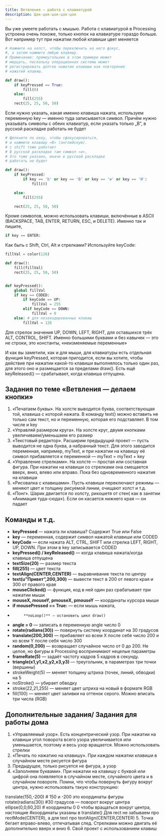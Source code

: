 ```yaml
---
title: Ветвления — работа с клавиатурой
description: Цок-цок-цок-цок-цок
---
```

Вы уже умеете работать с мышью. Работа с клавиатурой в Processing устроена очень похоже, только кнопок на клавиатуре гораздо больше. Вот например тут при нажатии любой клавиши цвет меняется

```python
# Нажмите на холст, чтобы переключить на него фокус,
#, а затем нажмите любую клавишу.
# Примечание: прямоугольник в этом примере может
# мерцать, поскольку операционная система может
# регистрировать долгое нажатие клавиши как повторение
# нажатий клавиш.

def draw():
    if keyPressed == True: 
        fill(0)
    else:
        fill(255)
    rect(25, 25, 50, 50)

```
Если нужно указать, какая именно клавиша нажата, используем переменную key — именно туда записывается символ. Причём нужно указывать символы с обеих клавиатур, если указать только „B”, в русской раскладке работать не будет

```python
# Щелкните по окну, чтобы сфокусироваться,
# и нажмите клавишу «B» (английскую).
# с shift тоже работает
# В русской раскладке там символ «и»,
# Это тоже указано, иначе в русской раскладке
# работать не будет

def draw():
    if keyPressed:
        if key == 'b' or key == 'B' or key == 'и' or key == 'И':
            fill(0)

    else:
        fill(255)

    rect(25, 25, 50, 50)

```

Кроме символов, можно использовать клавиши, включённые в ASCII (BACKSPACE, TAB, ENTER, RETURN, ESC, и DELETE). Именно так и пишите,

```python
if key == ENTER:
```

Как быть с Shift, Ctrl, Alt и стрелками? Используйте keyCode:

```python
fillVal = color(126)

def draw():
    fill(fillVal)
    rect(25, 25, 50, 50)


def keyPressed():
    global fillVal
    if key == CODED:
        if keyCode == UP: 
            fillVal = 255
        elif keyCode == DOWN:
            fillVal = 0
    else: # для незакодированных клавиш
        fillVal = 126
```

Для стрелок значения UP, DOWN, LEFT, RIGHT, для оставшихся трёх ALT, CONTROL, SHIFT. Именно большими буквами и без кавычек — это не строки, это константы, «неизменяемые переменные»

И как вы заметили, как и для мыши, для клавиатуры есть отдельная функция keyPressed, которая пригодится, если вы хотите, чтобы действие при нажатии какой-то клавиши выполнялось только один раз, для этого оно и размещается за пределами draw(). Есть ещё keyReleased() — срабатывает, когда клавиша отпущена.

## Задания по теме «Ветвления — делаем кнопки»

1. «Печатаем буквы». На холсте выводится буква, соответствующая той, клавиша с которой нажата. В команду text() можно вставить не только сам текст, но и переменную, которая его подставляет. В том числе и key
2. «Управляй размером круга». На холсте круг, двумя кнопками увеличиваем/уменьшаем его размер
3. «Текстовый редактор». Расширим предыдущий проект — пусть выводится не одна буква, а набранный текст. Для этого заводится переменная, например, myText, и при нажатии на клавишу её символ прибавляется к переменной — myText = myText + key
4. «Управление стрелками». На холсте — простая или составная фигура. При нажатии на клавиши со стрелками она смещается вверх, вниз, влево или вправо. Пока без одновременного нажатия на клавиши
5. «Рисовалка с клавишами». Пусть клавиши переключают режимы — меняют цвет и толщину рисуемой линии, очищают холст и т.д.
6. «Понг». Шарик двигается по холсту, рикошетя от стен( как в занятии «Анимация туда-сюда»). Если он касается нижнего края — он падает

## Команды и т.д.

- **keyPressed** — нажата ли клавиша? Содержит True или False
- **key** — переменная, содержит символ нажатой клавиши или CODED
- **keyCode** —  если нажата ALT, CTRL, SHIFT или стрелка LEFT, RIGHT, UP, DOWN. При этом в key записывается CODED
- **keyPressed() / keyReleased()** — когда клавиша нажата/когда клавиша отпущена
- **textSize(20)** — размер текста
- **fill(255)** — цвет текста
- **textAlign(CENTER,CENTER)** — выравнивание текста по центру
- **text(u”Привет”,200,300)** — вывести текст в 200 от левого края и 300 от правого края
- **mouseClicked()** — функция, код в ней один раз срабатывает при нажатии мыши
- **mouseX, mouseY, pmouseX, pmouseY** — координаты курсора мыши
- **if mousePressed == True:** — если мышь нажата,
-          **noLoop()** — остановить цикл draw()
- **angle = 0** — записать в переменную angle число 0
- **rotate(radians(30))** — повернуть систему координат на 30 градусов
- **translate(200,300)** — прибавляет ко всем X после себя число 200 и ко всем Y после себя число 300
- **random(0,200)** — возвращает случайное число от 0 до 200. Не целое, но фигуры в Processing воспринимают нецелые параметры
- **frameRate(5)** — задаёт частоту кадров 5 кадров в секунду.
- **triangle(x1,y1,x2,y2,x3,y3)** — треугольник, в параметрах три точки (вершины)
- strokeWeight(5) — меняет толщину штриха (точек, линий, обводки) на 5
- noStroke() — убирает обводку
- stroke(22,21,255) — меняет цвет штриха на новый в формате RGB
- fill(100) — меняет цвет заливки на оттенок серого. Можно вписать три числа (RGB)

## Дополнительные задания/ Задания для работы дома

1. «Управляемый узор». Есть концентрический узор. При нажатии на клавиши угол поворота всего узора увеличивается или уменьшается, поэтому и весь узор вращается. Можно использовать стрелки
2. «Печать по нажатию на клавишу». При каждом нажатии клавиши в случайном месте рисуется фигура
3. Предыдущее, только рисуется не фигура, а узор
4. «Заполняем буквами». При нажатии на клавишу с буквой или цифрой она появляется в случайном месте, случайного цвета  и в случайном повороте. Помни, что чтобы повернуть фигуру вокруг центра, нужно использовать такую конструкцию:

translate(150,-200) # 150 и -200 это координаты фигуры
rotate(radians(30)) #30 градусов — поворот вокруг центра
ellipse(0,0,60,20) # координаты 0 0 чтобы вращаться вокруг центра, настоящие
             #координаты указаны в translate()
Для rect не забываем про rectMode(CENTER), а для text про textAlign(CENTER,CENTER)
5. Точка бегает вправо-влево, отпечатывая след. Стрелками можно двигать её дополнительно вверх и вниз
6. Свой проект с использованием клавиш




